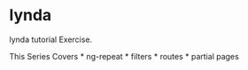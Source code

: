 # lynda

lynda tutorial Exercise.

This Series Covers
	* ng-repeat
	* filters
	* routes
	* partial pages

